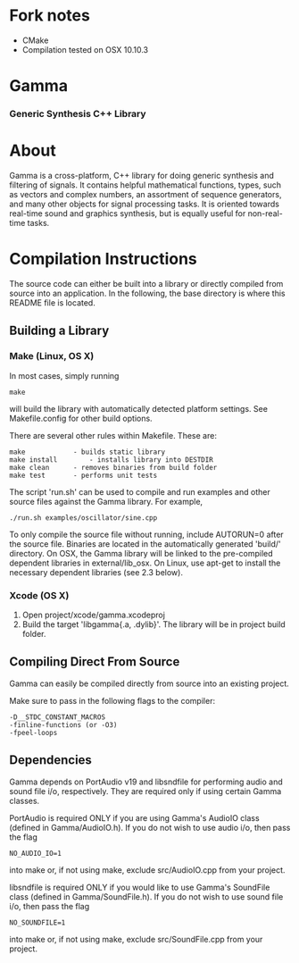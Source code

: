 # Fork notes #
* CMake
* Compilation tested on OSX 10.10.3

# Gamma #
### Generic Synthesis C++ Library


# About #

Gamma is a cross-platform, C++ library for doing generic synthesis and 
filtering of signals. It contains helpful mathematical functions, 
types, such as vectors and complex numbers, an assortment of sequence 
generators, and many other objects for signal processing tasks. 
It is oriented towards real-time sound and graphics synthesis, but is 
equally useful for non-real-time tasks.


# Compilation Instructions #

The source code can either be built into a library or directly compiled from source into an application. In the following, the base directory is where this README file is located.

## Building a Library

### Make (Linux, OS X)
In most cases, simply running

	make

will build the library with automatically detected platform settings. See Makefile.config for other build options.

There are several other rules within Makefile. These are:

	make			- builds static library
	make install		- installs library into DESTDIR
	make clean		- removes binaries from build folder
	make test		- performs unit tests

The script 'run.sh' can be used to compile and run examples and other source files against the Gamma library. For example,

	./run.sh examples/oscillator/sine.cpp

To only compile the source file without running, include AUTORUN=0 after the source file. Binaries are located in the automatically generated 'build/' directory. On OSX, the Gamma library will be linked to the pre-compiled dependent libraries in external/lib_osx. On Linux, use apt-get to install the necessary dependent libraries (see 2.3 below).


### Xcode (OS X)
1. Open project/xcode/gamma.xcodeproj
2. Build the target 'libgamma{.a, .dylib}'. The library will be in project build folder.


## Compiling Direct From Source
Gamma can easily be compiled directly from source into an existing project.

Make sure to pass in the following flags to the compiler:

	-D__STDC_CONSTANT_MACROS
	-finline-functions (or -O3)
	-fpeel-loops

## Dependencies

Gamma depends on PortAudio v19 and libsndfile for performing audio and sound file i/o, respectively. They are required only if using certain Gamma classes. 

PortAudio is required ONLY if you are using Gamma's AudioIO class (defined in Gamma/AudioIO.h). If you do not wish to use audio i/o, then pass the flag

	NO_AUDIO_IO=1

into make or, if not using make, exclude src/AudioIO.cpp from your project.

libsndfile is required ONLY if you would like to use Gamma's SoundFile class (defined in Gamma/SoundFile.h).  If you do not wish to use sound file i/o, then pass the flag

	NO_SOUNDFILE=1

into make or, if not using make, exclude src/SoundFile.cpp from your project.

